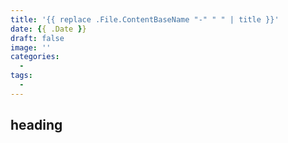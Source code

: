 ```yaml
---
title: '{{ replace .File.ContentBaseName "-" " " | title }}'
date: {{ .Date }}
draft: false
image: ''
categories:
  - 
tags:
  - 
---
```


## heading